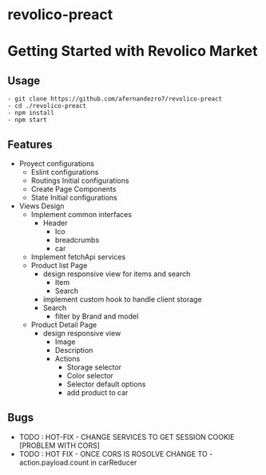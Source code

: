 # revolico-preact

# Getting Started with Revolico Market

## Usage 
    - git clone https://github.com/afernandezro7/revolico-preact
    - cd ./revolico-preact
    - npm install
    - npm start

## Features
- Proyect configurations
    - Eslint configurations
    - Routings Initial configurations
    - Create Page Components
    - State Initial configurations
- Views Design
    - Implement common interfaces
        - Header 
            - Ico
            - breadcrumbs
            - car
    - Implement fetchApi services
    - Product list Page
        - design responsive view for items and search
            - Item 
            - Search
        - implement custom hook to handle client storage
        - Search
          - filter by Brand and model
    - Product Detail Page   
        - design responsive view
            - Image 
            - Description
            - Actions 
                - Storage selector
                - Color selector
                - Selector default options
                - add product to car           


## Bugs
- TODO : HOT-FIX - CHANGE SERVICES TO GET SESSION COOKIE [PROBLEM WITH CORS]
- TODO : HOT FIX - ONCE CORS IS ROSOLVE CHANGE TO - action.payload.count in carReducer

